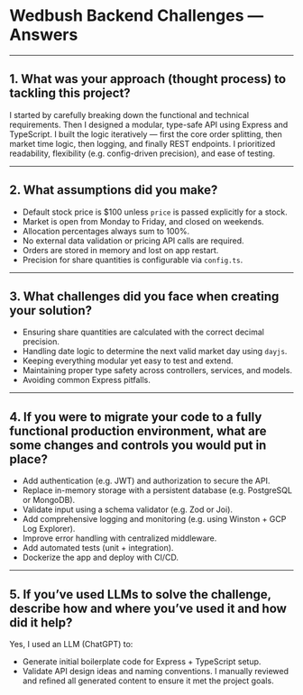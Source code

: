 
# Wedbush Backend Challenges — Answers

---

## 1. What was your approach (thought process) to tackling this project?

I started by carefully breaking down the functional and technical requirements. Then I designed a modular, type-safe API using Express and TypeScript. I built the logic iteratively — first the core order splitting, then market time logic, then logging, and finally REST endpoints. I prioritized readability, flexibility (e.g. config-driven precision), and ease of testing.

---

## 2. What assumptions did you make?

- Default stock price is $100 unless `price` is passed explicitly for a stock.
- Market is open from Monday to Friday, and closed on weekends.
- Allocation percentages always sum to 100%.
- No external data validation or pricing API calls are required.
- Orders are stored in memory and lost on app restart.
- Precision for share quantities is configurable via `config.ts`.

---

## 3. What challenges did you face when creating your solution?

- Ensuring share quantities are calculated with the correct decimal precision.
- Handling date logic to determine the next valid market day using `dayjs`.
- Keeping everything modular yet easy to test and extend.
- Maintaining proper type safety across controllers, services, and models.
- Avoiding common Express pitfalls.

---

## 4. If you were to migrate your code to a fully functional production environment, what are some changes and controls you would put in place?

- Add authentication (e.g. JWT) and authorization to secure the API.
- Replace in-memory storage with a persistent database (e.g. PostgreSQL or MongoDB).
- Validate input using a schema validator (e.g. Zod or Joi).
- Add comprehensive logging and monitoring (e.g. using Winston + GCP Log Explorer).
- Improve error handling with centralized middleware.
- Add automated tests (unit + integration).
- Dockerize the app and deploy with CI/CD.

---

## 5. If you’ve used LLMs to solve the challenge, describe how and where you’ve used it and how did it help?

Yes, I used an LLM (ChatGPT) to:
- Generate initial boilerplate code for Express + TypeScript setup.
- Validate API design ideas and naming conventions.
I manually reviewed and refined all generated content to ensure it met the project goals.
